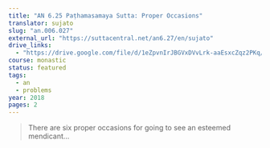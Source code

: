 ```yaml
---
title: "AN 6.25 Paṭhamasamaya Sutta: Proper Occasions"
translator: sujato
slug: "an.006.027"
external_url: "https://suttacentral.net/an6.27/en/sujato"
drive_links:
  - "https://drive.google.com/file/d/1eZpvnIrJBGVxDVvLrk-aaEsxcZqz2PKq/view?usp=drivesdk"
course: monastic
status: featured
tags:
  - an
  - problems
year: 2018
pages: 2
---
```


> There are six proper occasions for going to see an esteemed mendicant...
